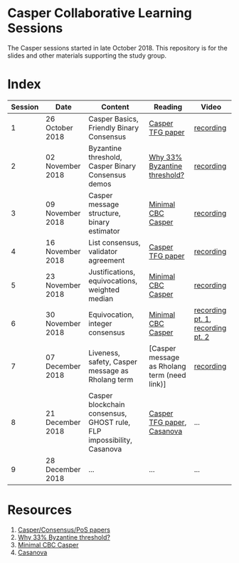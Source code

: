 # Casper Collaborative Learning Sessions

The Casper sessions started in late October 2018. This repository is for the slides and other materials supporting the study group.

# Index

| Session | Date | Content | Reading | Video |
|---|---|---|---|---|
| 1 | 26 October 2018 | Casper Basics, Friendly Binary Consensus | [Casper TFG paper](https://github.com/ethereum/research/blob/master/papers/CasperTFG/CasperTFG.pdf) | [recording](https://www.youtube.com/watch?v=0pcRt4tOJy0&list=PLniEJXpXl6-p2IeiDokPqcZ4usjKAdPkZ)|
| 2 | 02 November 2018 | Byzantine threshold, Casper Binary Consensus demos | [Why 33% Byzantine threshold?](https://bitcoin.stackexchange.com/questions/58907/byzantine-fault-tolerant-consensus-why-33-threshold) | [recording](https://www.youtube.com/watch?v=t4iB6b5qMUI&list=PLniEJXpXl6-p2IeiDokPqcZ4usjKAdPkZ&index=2) |
| 3 | 09 November 2018 | Casper message structure, binary estimator | [Minimal CBC Casper](https://github.com/cbc-casper/cbc-casper-paper/blob/master/cbc-casper-paper-draft.pdf) | [recording](https://www.youtube.com/watch?v=XKg-oreVTa0&index=3&list=PLniEJXpXl6-p2IeiDokPqcZ4usjKAdPkZ) |
| 4 | 16 November 2018 | List consensus, validator agreement | [Casper TFG paper](https://github.com/ethereum/research/blob/master/papers/CasperTFG/CasperTFG.pdf) | [recording](https://www.youtube.com/watch?v=CYxCwWYWwW0&index=4&list=PLniEJXpXl6-p2IeiDokPqcZ4usjKAdPkZ) |
| 5 | 23 November 2018 | Justifications, equivocations, weighted median | [Minimal CBC Casper](https://github.com/cbc-casper/cbc-casper-paper/blob/master/cbc-casper-paper-draft.pdf) | [recording](https://www.youtube.com/watch?v=Zs63ubmNz8I&index=5&list=PLniEJXpXl6-p2IeiDokPqcZ4usjKAdPkZ) |
| 6 | 30 November 2018 | Equivocation, integer consensus | [Minimal CBC Casper](https://github.com/cbc-casper/cbc-casper-paper/blob/master/cbc-casper-paper-draft.pdf) | [recording pt. 1](https://www.youtube.com/watch?v=UR4wsK0yBnA&index=6&list=PLniEJXpXl6-p2IeiDokPqcZ4usjKAdPkZ), [recording pt. 2](https://www.youtube.com/watch?v=hkFrDLQd_yk&list=PLniEJXpXl6-p2IeiDokPqcZ4usjKAdPkZ&index=7) |
| 7 | 07 December 2018 | Liveness, safety, Casper message as Rholang term | [Casper message as Rholang term (need link)] | [recording](https://www.youtube.com/watch?v=-WmYAyCXqLQ) |
| 8 | 21 December 2018 | Casper blockchain consensus, GHOST rule, FLP impossibility, Casanova | [Casper TFG paper](https://github.com/ethereum/research/blob/master/papers/CasperTFG/CasperTFG.pdf), [Casanova](https://export.arxiv.org/abs/1812.02232) | ... |
| 9 | 28 December 2018 | ... | ... | ... |

# Resources

1. [Casper/Consensus/PoS papers](https://drive.google.com/drive/folders/1tL7-spMBMjkvr9927Am7hiL-P_sXT_Mf?usp=sharing)
2. [Why 33% Byzantine threshold?](https://bitcoin.stackexchange.com/questions/58907/byzantine-fault-tolerant-consensus-why-33-threshold)
3. [Minimal CBC Casper](https://github.com/cbc-casper/cbc-casper-paper/blob/master/cbc-casper-paper-draft.pdf)
4. [Casanova](https://export.arxiv.org/abs/1812.02232)
